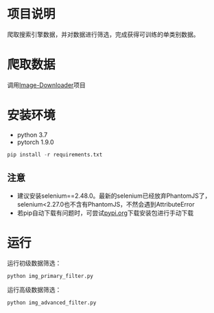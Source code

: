 # 项目说明
爬取搜索引擎数据，并对数据进行筛选，完成获得可训练的单类别数据。

# 爬取数据
调用[Image-Downloader](https://github.com/sczhengyabin/Image-Downloader
)项目

# 安装环境
- python 3.7
- pytorch 1.9.0

```python
pip install -r requirements.txt
```

## 注意
- 建议安装selenium==2.48.0。最新的selenium已经放弃PhantomJS了，selenium<2.27.0也不含有PhantomJS，不然会遇到AttributeError
- 若pip自动下载有问题时，可尝试[pypi.org](https://pypi.org/project/)下载安装包进行手动下载

# 运行

运行初级数据筛选：
```
python img_primary_filter.py
```   
   
运行高级数据筛选：
```
python img_advanced_filter.py
```  